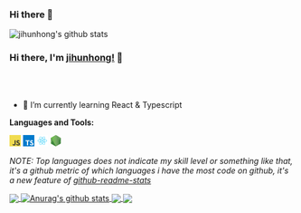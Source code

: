 ### Hi there 👋

![jihunhong's github stats](https://github-readme-stats.vercel.app/api?username=jihunhong&show_icons=true&theme=default)

### Hi there, I'm [jihunhong!](https://redgee.tistory.com) 👋


<br />
<br />

- 🌱 I’m currently learning React & Typescript

**Languages and Tools:**  

<code><img height="20" src="https://raw.githubusercontent.com/github/explore/80688e429a7d4ef2fca1e82350fe8e3517d3494d/topics/javascript/javascript.png"></code>
<code><img height="20" src="https://raw.githubusercontent.com/github/explore/80688e429a7d4ef2fca1e82350fe8e3517d3494d/topics/typescript/typescript.png"></code>
<code><img height="20" src="https://raw.githubusercontent.com/github/explore/80688e429a7d4ef2fca1e82350fe8e3517d3494d/topics/react/react.png"></code>
<code><img height="20" src="https://raw.githubusercontent.com/github/explore/80688e429a7d4ef2fca1e82350fe8e3517d3494d/topics/nodejs/nodejs.png"></code>    

<!--- 
  if you have forked this to use on your profile, 
  Change the `github-readme-stats.jihunhong.vercel.app` to `github-readme-stats.vercel.app` 
--->

<!-- Change the `github-readme-stats.jihunhong.vercel.app` to `github-readme-stats.vercel.app`  -->

*NOTE: Top languages does not indicate my skill level or something like that, it's a github metric of which languages i have the most code on github, it's a new feature of [github-readme-stats](https://github.com/jihunhong/github-readme-stats)*

<a href="https://github.com/jihunhong">
  <!-- Change the `github-readme-stats.jihunhong.vercel.app` to `github-readme-stats.vercel.app`  -->
  <img align="center" src="https://github-readme-stats.jihunhong.vercel.app/api/top-langs/?username=jihunhong&theme=default&hide_langs_below=1" />
</a>
<a href="https://github.com/jihunhong">
  <img align="center" src="https://github-readme-stats.jihunhong.vercel.app/api?username=jihunhong&show_icons=true&theme=default&line_height=27" alt="Anurag's github stats" />
</a>

<a href="https://github.com/jihunhong">
  <!-- Change the `github-readme-stats.jihunhong.vercel.app` to `github-readme-stats.vercel.app`  -->
  <img align="center" src="https://github-readme-stats.jihunhong.vercel.app/api/pin/?username=jihunhong&repo=github-readme-stats&theme=default" />
</a>    
<a href="https://github.com/jihunhong/jihunhong.github.io">
  <!-- Change the `github-readme-stats.jihunhong.vercel.app` to `github-readme-stats.vercel.app`  -->
  <img align="center" src="https://github-readme-stats.jihunhong.vercel.app/api/pin/?username=jihunhong&repo=jihunhong.github.io&theme=default" />
</a>
